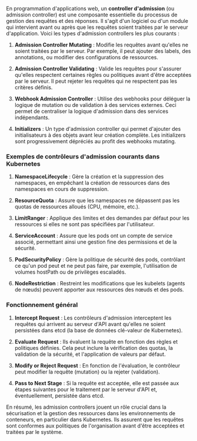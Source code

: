 En programmation d'applications web, un **controller d'admission** (ou admission controller) est une composante essentielle du processus de gestion des requêtes et des réponses. Il s'agit d'un logiciel ou d'un module qui intervient avant ou après que les requêtes soient traitées par le serveur d'application. Voici les types d'admission controllers les plus courants :

1. **Admission Controller Mutating** : Modifie les requêtes avant qu'elles ne soient traitées par le serveur. Par exemple, il peut ajouter des labels, des annotations, ou modifier des configurations de ressources.

2. **Admission Controller Validating** : Valide les requêtes pour s'assurer qu'elles respectent certaines règles ou politiques avant d'être acceptées par le serveur. Il peut rejeter les requêtes qui ne respectent pas les critères définis.

3. **Webhook Admission Controller** : Utilise des webhooks pour déléguer la logique de mutation ou de validation à des services externes. Ceci permet de centraliser la logique d'admission dans des services indépendants.

4. **Initializers** : Un type d'admission controller qui permet d'ajouter des initialisateurs à des objets avant leur création complète. Les initializers sont progressivement dépréciés au profit des webhooks mutating.

### Exemples de contrôleurs d'admission courants dans Kubernetes

1. **NamespaceLifecycle** : Gère la création et la suppression des namespaces, en empêchant la création de ressources dans des namespaces en cours de suppression.

2. **ResourceQuota** : Assure que les namespaces ne dépassent pas les quotas de ressources alloués (CPU, mémoire, etc.).

3. **LimitRanger** : Applique des limites et des demandes par défaut pour les ressources si elles ne sont pas spécifiées par l'utilisateur.

4. **ServiceAccount** : Assure que les pods ont un compte de service associé, permettant ainsi une gestion fine des permissions et de la sécurité.

5. **PodSecurityPolicy** : Gère la politique de sécurité des pods, contrôlant ce qu'un pod peut et ne peut pas faire, par exemple, l'utilisation de volumes hostPath ou de privilèges escaladés.

6. **NodeRestriction** : Restreint les modifications que les kubelets (agents de nœuds) peuvent apporter aux ressources des nœuds et des pods.

### Fonctionnement général

1. **Intercept Request** : Les contrôleurs d'admission interceptent les requêtes qui arrivent au serveur d'API avant qu'elles ne soient persistées dans etcd (la base de données clé-valeur de Kubernetes).

2. **Evaluate Request** : Ils évaluent la requête en fonction des règles et politiques définies. Cela peut inclure la vérification des quotas, la validation de la sécurité, et l'application de valeurs par défaut.

3. **Modify or Reject Request** : En fonction de l'évaluation, le contrôleur peut modifier la requête (mutation) ou la rejeter (validation).

4. **Pass to Next Stage** : Si la requête est acceptée, elle est passée aux étapes suivantes pour le traitement par le serveur d'API et, éventuellement, persistée dans etcd.

En résumé, les admission controllers jouent un rôle crucial dans la sécurisation et la gestion des ressources dans les environnements de conteneurs, en particulier dans Kubernetes. Ils assurent que les requêtes sont conformes aux politiques de l'organisation avant d'être acceptées et traitées par le système.